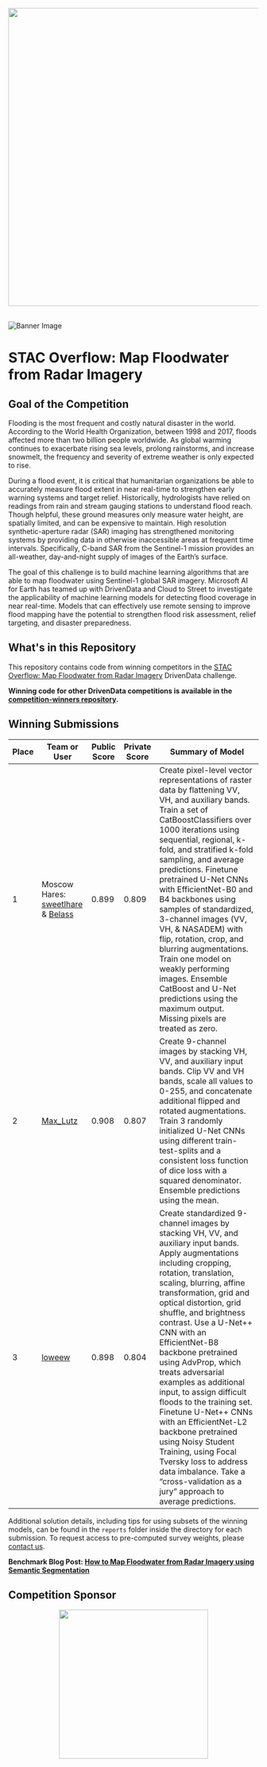 [<img src='https://s3.amazonaws.com/drivendata-public-assets/logo-white-blue.png' width='600'>](https://www.drivendata.org/)
<br><br>

![Banner Image](https://drivendata-public-assets.s3.amazonaws.com/c2s-sentinel-1.jpeg)


# STAC Overflow: Map Floodwater from Radar Imagery

## Goal of the Competition

Flooding is the most frequent and costly natural disaster in the world. According to the World Health Organization, between 1998 and 2017, floods affected more than two billion people worldwide. As global warming continues to exacerbate rising sea levels, prolong rainstorms, and increase snowmelt, the frequency and severity of extreme weather is only expected to rise.

During a flood event, it is critical that humanitarian organizations be able to accurately measure flood extent in near real-time to strengthen early warning systems and target relief. Historically, hydrologists have relied on readings from rain and stream gauging stations to understand flood reach. Though helpful, these ground measures only measure water height, are spatially limited, and can be expensive to maintain. High resolution synthetic-aperture radar (SAR) imaging has strengthened monitoring systems by providing data in otherwise inaccessible areas at frequent time intervals. Specifically, C-band SAR from the Sentinel-1 mission provides an all-weather, day-and-night supply of images of the Earth’s surface.

The goal of this challenge is to build machine learning algorithms that are able to map floodwater using Sentinel-1 global SAR imagery. Microsoft AI for Earth has teamed up with DrivenData and Cloud to Street to investigate the applicability of machine learning models for detecting flood coverage in near real-time. Models that can effectively use remote sensing to improve flood mapping have the potential to strengthen flood risk assessment, relief targeting, and disaster preparedness.

## What's in this Repository

This repository contains code from winning competitors in the [STAC Overflow: Map Floodwater from Radar Imagery](https://www.drivendata.org/competitions/81/detect-flood-water/) DrivenData challenge.

**Winning code for other DrivenData competitions is available in the [competition-winners repository](https://github.com/drivendataorg/competition-winners).**

## Winning Submissions

Place | Team or User | Public Score | Private Score | Summary of Model
--- | --- | ---   | ---   | ---
1   | Moscow Hares: [sweetlhare](https://www.drivendata.org/users/sweetlhare/) & [Belass](https://www.drivendata.org/users/Belass/) | 0.899 | 0.809 | Create pixel-level vector representations of raster data by flattening VV, VH, and auxiliary bands. Train a set of CatBoostClassifiers over 1000 iterations using sequential, regional, k-fold, and stratified k-fold sampling, and average predictions. Finetune pretrained U-Net CNNs with EfficientNet-B0 and B4 backbones using samples of standardized, 3-channel images (VV, VH, & NASADEM) with flip, rotation, crop, and blurring augmentations. Train one model on weakly performing images. Ensemble CatBoost and U-Net predictions using the maximum output. Missing pixels are treated as zero.
2   | [Max_Lutz](https://www.drivendata.org/users/Max_Lutz/) | 0.908 | 0.807 | Create 9-channel images by stacking VH, VV, and auxiliary input bands. Clip VV and VH bands, scale all values to 0-255, and concatenate additional flipped and rotated augmentations. Train 3 randomly initialized U-Net CNNs using different train-test-splits and a consistent loss function of dice loss with a squared denominator. Ensemble predictions using the mean.
3   | [loweew](https://www.drivendata.org/users/loweew/) | 0.898 | 0.804 | Create standardized 9-channel images by stacking VH, VV, and auxiliary input bands. Apply augmentations including cropping, rotation, translation, scaling, blurring, affine transformation, grid and optical distortion, grid shuffle, and brightness contrast. Use a U-Net++ CNN with an EfficientNet-B8 backbone pretrained using AdvProp, which treats adversarial examples as additional input, to assign difficult floods to the training set. Finetune U-Net++ CNNs with an EfficientNet-L2 backbone pretrained using Noisy Student Training, using Focal Tversky loss to address data imbalance. Take a “cross-validation as a jury” approach to average predictions.

Additional solution details, including tips for using subsets of the winning models, can be found in the `reports` folder inside the directory for each submission. To request access to pre-computed survey weights, please [contact us](https://www.drivendata.org/contact/).

**Benchmark Blog Post: [How to Map Floodwater from Radar Imagery using Semantic Segmentation](https://www.drivendata.co/blog/detect-floodwater-benchmark/)**

## Competition Sponsor
<p align="center">
	<img src="https://drivendata-public-assets.s3.amazonaws.com/microsoft-logo-675x280.jpg" width="300"/>
</p>
